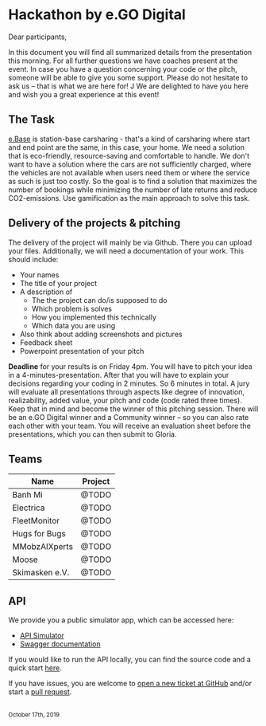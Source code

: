 # Hackathon by e.GO Digital

Dear participants,

In this document you will find all summarized details from the presentation this morning. For all further questions we have coaches present at the event. In case you have a question concerning your code or the pitch, someone will be able to give you some support. Please do not hesitate to ask us – that is what we are here for! J We are delighted to have you here and wish you a great experience at this event!

## The Task

[e.Base](https://e-base.e-go-digital.com/) is station-base carsharing - that's a kind of carsharing where start and end point are the same, in this case, your home. We need a solution that is eco-friendly, resource-saving and comfortable to handle. We don't want to have a solution where the cars are not sufficiently charged, where the vehicles are not available when users need them or where the service as such is just too costly. So the goal is to find a solution that maximizes the number of bookings while minimizing the number of late returns and reduce CO2-emissions. Use gamification as the main approach to solve this task.

## Delivery of the projects & pitching

The delivery of the project will mainly be via Github. There you can upload your files. Additionally, we will need a documentation of your work. This should include:

* Your names
* The title of your project
* A description of
  * The the project can do/is supposed to do
  * Which problem is solves
  * How you implemented this technically
  * Which data you are using
* Also think about adding screenshots and pictures
* Feedback sheet
* Powerpoint presentation of your pitch

**Deadline** for your results is on Friday 4pm. You will have to pitch your idea in a 4-minutes-presentation. After that you will have to explain your decisions regarding your coding in 2 minutes. So 6 minutes in total. A jury will evaluate all presentations through aspects like degree of innovation, realizability, added value, your pitch and code (code rated three times). Keep that in mind and become the winner of this pitching session. There will be an e.GO Digital winner and a Community winner – so you can also rate each other with your team. You will receive an evaluation sheet before the presentations, which you can then submit to Gloria. 

## Teams

| Name           | Project |
|----------------|---------|
| Banh Mi        | @TODO   |
| Electrica      | @TODO   |
| FleetMonitor   | @TODO   |
| Hugs for Bugs  | @TODO   |
| MMobzAIXperts  | @TODO   |
| Moose          | @TODO   |
| Skimasken e.V. | @TODO   |

## API

We provide you a public simulator app, which can be accessed here:

* [API Simulator](https://ego-vehicle-api.azurewebsites.net/)
* [Swagger documentation](https://ego-vehicle-api.azurewebsites.net/swagger)

If you would like to run the API locally, you can find the source code and a quick start [here](./api).

If you have issues, you are welcome to [open a new ticket at GitHub](https://github.com/egodigital/hackathon/issues) and/or start a [pull request](https://github.com/egodigital/hackathon/pulls).

<br />
<sup>October 17th, 2019</sup>
